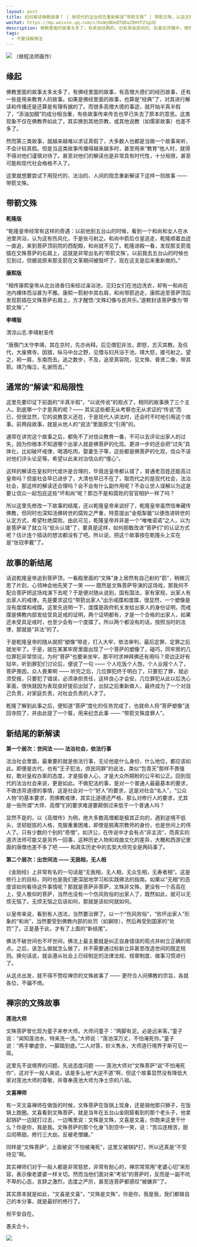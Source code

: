 ```yaml
---
layout: post
title: 如何解读佛教故事？ | 用现代的法治观念重新解读“带箭文殊” | 带箭文殊，以及文殊和莲池、文喜的故事
wechat: https://mp.weixin.qq.com/s/DuWyNDeBTQDaZ8HtPZSgUQ
description: 佛教里面的故事太多了，有来自经典的，也有来自民间的，后者在传播中，难免有添油加醋，以讹传讹的情况，甚至解读也和现代社会格格不入，本文尝试以带箭文殊这个故事为例，改了结尾并重新做了解读，希望可以让这类故事更加人间化、现代化和法制化。
tags:
  - 不要误解佛法
---
```


![](../images/2023-02-19-10-27-43.png)
（继程法师画作）

## 缘起

佛教里面的故事太多太多了，有佛经里面的故事，有高僧大德们的经历故事，还有一些是用来教育人的故事。如果是佛经里面的故事，也算是“经典”了，对其进行解读和传播还是还算是有理有据的了。而很多高僧大德的事迹，就开始半真半假了，“添油加醋”的成分相当重，有些故事传来传去也早已失去了原本的意思。这类现象不仅在佛教界如此了，其实换到其他宗教，或其他说教（如儒家故事）也差不多了。

然而第三类故事，就越来越难以求证真假了，大多数人也都是当做一个故事来听，不会计较真假。但是当这类故事传播得越来越多时，甚至用来“教育”他人时，就得不得对他们谨慎对待了。甚至对他们的解读也是非常具有时代性，十分局限，甚至可能和现代社会格格不入了。

这里就想要尝试下用现代的、法治的、人间的观念重新解读下这样一则故事 —— 带箭文殊。
​
## 带箭文殊

**乾隆版**

“乾隆皇帝经常有这样的奇遇：以前他到五台山的时候，看到一个和尚和女人在水池里共浴，认为这有伤风化，于是张弓射之。和尚中箭后仓皇逃走，乾隆顺着血迹一直追，来到菩萨顶前院的西配殿，和尚就不见了。乾隆进殿一看，发现那支箭竟插在文殊菩萨的右肩上，这就是非常出名的‘带箭文殊’。以前我去五台山的时候也见到过，但据说原来那支箭在文革期间被毁坏了，现在这支是后来重新做的。”

**康熙版**

“相传康熙皇帝从北台进香归来经过澡浴池，见妇女们在池边洗衣，却有一和尚在池内裸体而浴甚为不雅。康熙一箭射中其右肩，和尚带箭逃走，康熙追至菩萨顶后发现箭插在文殊菩萨右肩上，方才醒悟:‘文殊幻像与民共乐。’遂敕封该菩萨像为‘带箭文殊’。”

**李靖版**

清涼山志.李靖射圣传

“唐鴈门太守李靖，其在京时，先亦尚释。后见僧犯非法，即怒，志灭其教。及任代，大废佛寺。因猎，纵马中台之野，见僧与妇共浴于池，靖大怒，援弓射之。望之，袒一肩，东南而去。追之数步，不及，追至真容院，见文殊、普贤二像，带其箭。靖乃悔泣，礼谢而去。”

## 通常的“解读”和局限性

这里先要印证下前面的“半真半假”，“以讹传讹”的观点了，相同的故事换了三个主人。到底哪一个才是真的呢？—— 其实这些都无从考察也无从求证的“传说”而已，但很显然，它的说教意义还在，于是现代人讲法时，还会时不时地引用这个故事。前两段故事，就是从他人的“说法”里面原文“引用"的。

通常在讲完这个故事之后，都免不了对信众教育一番，不可以去评论出家人的过失，因为你根本不知道哪个出家人就是佛菩萨的化现。更进一步的还会把“过失”具体化，比如破坏戒律，喝酒吃肉，娶妻生子等，这些都是佛菩萨的化现，信众不该对他们评头论足等。希望以此来对治信众的“慢心”。

这样的解读在皇权时代或许是合理的，毕竟连皇帝都认错了，普通老百姓还能高过皇帝吗？但是社会早已进步了，大清也早已不在了，取而代之的是现代社会，法治社会，那这样的解读还合理吗？会不会有什么副作用呢？不会让世人误解以为这是要让信众一起包庇这些“坏和尚”呢？那岂不是和腐败的官官相护一样了吗？

所以这里先修改一下故事的结尾，还以乾隆皇帝来说好了，乾隆皇帝虽然信奉藏传佛教，但同时也深知活佛转世的腐败之严重，特意提出“金瓶掣籤”以便改进转世的认定方式，希望杜绝腐败。由此可见，乾隆皇帝并非是一个“唯唯诺诺”之人，以为是菩萨来了就立马“低头认错”了，要真是这样，如何胆敢改进“菩萨们”的认证方式呢？估计连个插话的想法都没有了吧。所以说，把这个故事按在乾隆头上实在是“张冠李戴”了。

## 故事的新结尾

话说乾隆皇帝追到菩萨顶，一看殿里面的“文殊”身上居然有自己射的“箭”，稍微沉思了片刻，心领神会地先笑了一笑 —— 既然是文殊菩萨导演的这场戏，那我何不配合菩萨把这场戏演下去呢？于是便对随从说到，国有国法，家有家规，出家人有出家人的戒律。先是要求这位“带箭出家人”出示戒牒和度牒，很显然，一个塑像是没有度牒和戒牒。这里先说明一下，度牒是政府机关发给出家人的身份证明，而戒牒是佛教内部发给受具足戒的证明，两个证明都有，才是一个合格的出家人，如果还未受具足戒时，也至少会有一个度牒了。所以两个都没有的话，按照当时的法律，那就是“非法”的了。

于是乾隆皇帝的随从就把“塑像”带走，打入大牢，依法审判，最后定罪，定罪之后就坐牢了。于是，就在某某牢房里面出现了一个菩萨的塑像了，碰巧，同牢房的几位罪犯非常惊诧，为何“菩萨”也要来坐牢，那平时求神拜佛还有用吗？旁边正好有狱卒，听到罪犯们讨论后，便说了一句 —— 个人吃饭个人饱，个人业报个人了，菩萨畏因，众人畏果啊 —— 听完之后，几位罪犯终于明白了，只要犯了罪，就必须受报，只要犯了错误，必须承担责任，这样良心才会安。几位罪犯从此以后洗心革面，很快就因为表现良好提前出狱了，出狱之后重新做人，最终成为了一个对自己负责，对家庭负责，对社会负责的人才了。

乾隆了解到此事之后，便知道“菩萨”度化的任务完成了，也就命人将“菩萨塑像”送回寺院了，并由此提了一个匾，用来纪念此事 —— “带箭文殊度罪人”。

## 新结尾的新解读

**第一个层次：世间法 —— 法治社会，依法行事**

法治社会里面，最重要的就是依法行事，无论他是什么身份，什么地位，都应该如此。即便是古代，也有“王子犯法，庶民同罪”的说法，类似“包青天”那样不畏强权，敢对皇权办案的态度，才是振奋人心，才是大众所期盼的公平和公正。回到现代的法治社会来说，更是如此。不做犯法的事，是对一个普通人最最基本的要求，不做违背道德的事情，这是社会对一个“好人”的要求，这是对社会“名人”，“公众人物”的基本要求，而佛教戒律，其实比道德还严格，那么对修行人的要求，尤其是一些所谓“大师、高僧”们的要求难道要颠倒过来低于一个普通人吗？

显然不是的，以《高僧传》为例，绝大多数高僧都是极其正向的，遇到逆境不低头，坚韧挺拔的人格，克服重重困难，即使是脱离宗教师的身份，也是世间上的伟人了。只有少数的个别的“奇僧”，如济公，在传说中才会有点“非主流”，而真实的道济法师可能又是另外一回事，这种历史人物和戏曲文化的差异，大概和西游记里面的唐僧也差不多了吧 —— 和真实历史中的玄奘大师完全是两码事了。

**第二个层次：出世间法 —— 无我相，无人相**

《金刚经》上非常有名的一句话是“无我相，无人相，无众生相，无寿者相”。这是修行上的目标，同时也是我们更深层地学习和实践佛法的指南。如果以“无相”的态度该如何看待这件事情呢？那就是菩萨非菩萨，文殊非文殊，更没有一个高高在上，受人敬仰的菩萨，当然也没有一个伤风败俗的出家人了，既然如此，就可以无烦无恼了。无烦无恼之后该如何，那就是该如何就如何。

以皇帝来说，看到有人违法，当然要治罪了。以一个“伤风败俗”，“败坏出家人”形象的“和尚”，当然要受到佛教内部的处罚（如摒除），然后再受到国家的“处罚”了。正是基于此，才有了上面的“新结尾”。

佛法不破世间也不坏世间，佛法上最主要就是纠正自身错误的观点并树立正确的观点。之后，该怎么做就怎么做了。并不需要通过标新立异甚至改造世间的既定规则。换句话说，就会遵从社会上已经制定的法律法规、规章制度、做事习惯进行了。

从这点出发，就不得不赞叹禅宗的文殊故事了 —— 更符合人间佛教的宗旨，各就各位，不偏不倚。

## 禅宗的文殊故事

**莲池大师**

文殊菩萨曾化现为童子来参大师。大师问童子：“两脚有泥，必是远来客。”童子说：“闻知莲池水，特来洗一洗。”大师说：“莲池深万丈，不怕淹死你。”童子说：“两手攀虚空，一脚踏到底。”二人对答，妙义隽永，大师道行境界于斯可见一斑。

这里先不说境界的问题，先说态度问题 —— 莲池大师对“文殊菩萨”说“不怕淹死你”，这对于一般人来说，该是多么地“大逆不道”啊，但这个故事显然没有降低大家对莲池大师的尊敬，并尊奉莲池大师为净土宗的八祖。

**文喜禅师**

有一天文喜禅师在做饭的时候，文殊菩萨在饭锅上现身，还是骑他那只狮子，在饭锅上跑圈。文喜看到文殊菩萨，就是当年在五台山金刚窟看到的那个老头子，他拿起锅铲一边就打过去，一边嘴里说：文殊是文殊，文喜是文喜，你跑来这里干什么？你是你，我是我。文殊菩萨的那个化身飞到空中一笑，说：“苦瓜连根苦，甜瓜彻蒂甜。修行三大劫，反被老僧嫌。”

同样是“文殊菩萨”，上面被说“不怕被淹死”，这里又被锅铲打，所以还真是“不受待见”啊。

其实禅师们对于一般人都是非常慈悲，非常有耐心的，禅宗常常用“老婆心切”来形容，表示像老婆婆一样关切。然而当他们面对来“考验”的菩萨时，反而是一副不吭不卑的心态，言辞之激烈，态度之严厉，甚至连菩萨都感叹“被嫌弃”了。

其实原本就是如此，“文喜是文喜”，“文殊是文殊”，你是你，我是我，我们都做自己的本分事，就是最好的修行了。

祝平安自在。

愚夫合十。

![](../images/signature.png)

